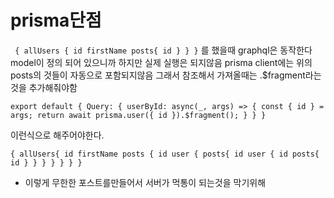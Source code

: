 # prisma단점
` 
{
    allUsers {
        id
        firstName
        posts{
            id
        }
    }
}
`
를 했을때 graphql은 동작한다 model이 정의 되어 있으니까 하지만 실제 실행은 되지않음
prisma client에는 위의 posts의 것들이 자동으로 포함되지않음 그래서 참조해서 가져올때는 .$fragment라는것을 추가해줘야함


`
    export default {
    Query: {
        userById: async(_, args) => {
            const { id } = args;
            return await prisma.user({ id }).$fragment();
        }
    }
}
`

이런식으로 해주어야한다.

`
 {
     allUsers{
         id
         firstName
         posts {
             id
             user {
                 posts{
                     id
                     user {
                         id
                         posts{
                             id
                         }
                     }
                 }
             }
         }
     }
 }
`

- 이렇게 무한한 포스트를만들어서 서버가 먹통이 되는것을 막기위해 